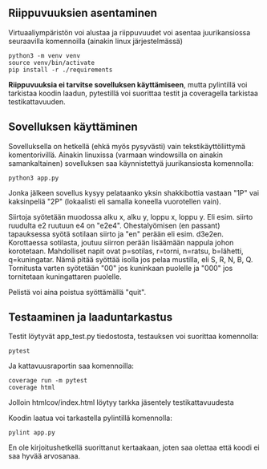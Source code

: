 ## Riippuvuuksien asentaminen
Virtuaaliympäristön voi alustaa ja riippuvuudet voi asentaa juurikansiossa seuraavilla komennoilla (ainakin linux järjestelmässä)

	python3 -m venv venv
	source venv/bin/activate
	pip install -r ./requirements

**Riippuvuuksia ei tarvitse sovelluksen käyttämiseen**, mutta pylintillä voi tarkistaa koodin laadun, pytestillä voi suorittaa testit ja coveragella tarkistaa testikattavuuden.

## Sovelluksen käyttäminen
Sovelluksella on hetkellä (ehkä myös pysyvästi) vain tekstikäyttöliittymä komentorivillä. Ainakin linuxissa (varmaan windowsilla on ainakin samankaltainen) sovelluksen saa käynnistettyä juurikansiosta komennolla:

	python3 app.py

Jonka jälkeen sovellus kysyy pelataanko yksin shakkibottia vastaan "1P" vai kaksinpeliä "2P" (lokaalisti eli samalla koneella vuorotellen vain).

Siirtoja syötetään muodossa alku x, alku y, loppu x, loppu y. Eli esim. siirto ruudulta e2 ruutuun e4 on "e2e4". Ohestalyömisen (en passant) tapauksessa syötä sotilaan siirto ja "en" perään eli esim. d3e2en. Korottaessa sotilasta, joutuu siirron perään lisäämään nappula johon korotetaan. Mahdolliset napit ovat p=sotilas, r=torni, n=ratsu, b=lähetti, q=kuningatar. Nämä pitää syöttää isolla jos pelaa mustilla, eli S, R, N, B, Q. Tornitusta varten syötetään "00" jos kuninkaan puolelle ja "000" jos tornitetaan kuningattaren puolelle.

Pelistä voi aina poistua syöttämällä "quit".

## Testaaminen ja laaduntarkastus
Testit löytyvät app_test.py tiedostosta, testauksen voi suorittaa komennolla:

	pytest

Ja kattavuusraportin saa komennoilla:

	coverage run -m pytest
 	coverage html

Jolloin htmlcov/index.html löytyy tarkka jäsentely testikattavuudesta

Koodin laatua voi tarkastella pylintillä komennolla:

	pylint app.py

En ole kirjoitushetkellä suorittanut kertaakaan, joten saa olettaa että koodi ei saa hyvää arvosanaa.


